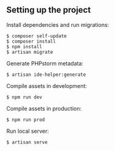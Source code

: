 ## Setting up the project


Install dependencies and run migrations:
```
$ composer self-update
$ composer install 
$ npm install
$ artisan migrate
```

Generate PHPstorm metadata:
```
$ artisan ide-helper:generate
```

Compile assets in development:

```
$ npm run dev
```

Compile assets in production:

```
$ npm run prod
```

Run local server:

```
$ artisan serve
```